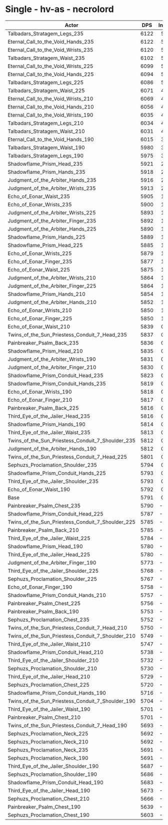 # Single - hv-as - necrolord
| Actor | DPS | Increase |
|---|:---:|:---:|
|Talbadars_Stratagem_Legs_235|6122|5.71%|
|Eternal_Call_to_the_Void_Hands_235|6122|5.70%|
|Eternal_Call_to_the_Void_Wrists_235|6120|5.68%|
|Talbadars_Stratagem_Waist_235|6102|5.36%|
|Eternal_Call_to_the_Void_Wrists_225|6099|5.32%|
|Eternal_Call_to_the_Void_Hands_225|6094|5.23%|
|Talbadars_Stratagem_Legs_225|6086|5.09%|
|Talbadars_Stratagem_Waist_225|6071|4.82%|
|Eternal_Call_to_the_Void_Wrists_210|6069|4.80%|
|Eternal_Call_to_the_Void_Hands_210|6056|4.56%|
|Eternal_Call_to_the_Void_Wrists_190|6035|4.21%|
|Talbadars_Stratagem_Legs_210|6034|4.20%|
|Talbadars_Stratagem_Waist_210|6031|4.15%|
|Eternal_Call_to_the_Void_Hands_190|6015|3.86%|
|Talbadars_Stratagem_Waist_190|5980|3.26%|
|Talbadars_Stratagem_Legs_190|5975|3.16%|
|Shadowflame_Prism_Head_235|5921|2.25%|
|Shadowflame_Prism_Hands_235|5918|2.19%|
|Judgment_of_the_Arbiter_Hands_235|5916|2.16%|
|Judgment_of_the_Arbiter_Wrists_235|5913|2.10%|
|Echo_of_Eonar_Waist_235|5905|1.96%|
|Echo_of_Eonar_Wrists_235|5900|1.87%|
|Judgment_of_the_Arbiter_Wrists_225|5893|1.76%|
|Judgment_of_the_Arbiter_Finger_235|5892|1.74%|
|Judgment_of_the_Arbiter_Hands_225|5890|1.70%|
|Shadowflame_Prism_Hands_225|5889|1.68%|
|Shadowflame_Prism_Head_225|5885|1.63%|
|Echo_of_Eonar_Wrists_225|5879|1.51%|
|Echo_of_Eonar_Finger_235|5877|1.48%|
|Echo_of_Eonar_Waist_225|5875|1.44%|
|Judgment_of_the_Arbiter_Wrists_210|5864|1.26%|
|Judgment_of_the_Arbiter_Finger_225|5864|1.26%|
|Shadowflame_Prism_Hands_210|5854|1.09%|
|Judgment_of_the_Arbiter_Hands_210|5852|1.05%|
|Echo_of_Eonar_Wrists_210|5850|1.02%|
|Echo_of_Eonar_Finger_225|5850|1.01%|
|Echo_of_Eonar_Waist_210|5839|0.82%|
|Twins_of_the_Sun_Priestess_Conduit_7_Head_235|5837|0.78%|
|Painbreaker_Psalm_Back_235|5836|0.78%|
|Shadowflame_Prism_Head_210|5835|0.76%|
|Judgment_of_the_Arbiter_Wrists_190|5831|0.69%|
|Judgment_of_the_Arbiter_Finger_210|5830|0.67%|
|Shadowflame_Prism_Conduit_Head_235|5823|0.54%|
|Shadowflame_Prism_Conduit_Hands_235|5819|0.48%|
|Echo_of_Eonar_Wrists_190|5818|0.46%|
|Echo_of_Eonar_Finger_210|5817|0.45%|
|Painbreaker_Psalm_Back_225|5816|0.43%|
|Third_Eye_of_the_Jailer_Head_235|5816|0.42%|
|Shadowflame_Prism_Hands_190|5814|0.40%|
|Third_Eye_of_the_Jailer_Waist_235|5813|0.37%|
|Twins_of_the_Sun_Priestess_Conduit_7_Shoulder_235|5812|0.37%|
|Judgment_of_the_Arbiter_Hands_190|5812|0.36%|
|Twins_of_the_Sun_Priestess_Conduit_7_Head_225|5801|0.17%|
|Sephuzs_Proclamation_Shoulder_235|5794|0.04%|
|Shadowflame_Prism_Conduit_Hands_225|5793|0.03%|
|Third_Eye_of_the_Jailer_Shoulder_235|5793|0.02%|
|Echo_of_Eonar_Waist_190|5792|0.02%|
|Base|5791|0.00%|
|Painbreaker_Psalm_Chest_235|5790|-0.02%|
|Shadowflame_Prism_Conduit_Head_225|5787|-0.07%|
|Twins_of_the_Sun_Priestess_Conduit_7_Shoulder_225|5785|-0.10%|
|Painbreaker_Psalm_Back_210|5785|-0.11%|
|Third_Eye_of_the_Jailer_Waist_225|5784|-0.12%|
|Shadowflame_Prism_Head_190|5780|-0.19%|
|Third_Eye_of_the_Jailer_Head_225|5780|-0.20%|
|Judgment_of_the_Arbiter_Finger_190|5773|-0.32%|
|Third_Eye_of_the_Jailer_Shoulder_225|5768|-0.40%|
|Sephuzs_Proclamation_Shoulder_225|5767|-0.42%|
|Echo_of_Eonar_Finger_190|5758|-0.58%|
|Shadowflame_Prism_Conduit_Hands_210|5757|-0.59%|
|Painbreaker_Psalm_Chest_225|5756|-0.62%|
|Painbreaker_Psalm_Back_190|5753|-0.66%|
|Sephuzs_Proclamation_Chest_235|5752|-0.68%|
|Twins_of_the_Sun_Priestess_Conduit_7_Head_210|5750|-0.72%|
|Twins_of_the_Sun_Priestess_Conduit_7_Shoulder_210|5749|-0.74%|
|Third_Eye_of_the_Jailer_Waist_210|5747|-0.76%|
|Shadowflame_Prism_Conduit_Head_210|5738|-0.91%|
|Third_Eye_of_the_Jailer_Shoulder_210|5732|-1.03%|
|Sephuzs_Proclamation_Shoulder_210|5730|-1.06%|
|Third_Eye_of_the_Jailer_Head_210|5729|-1.07%|
|Sephuzs_Proclamation_Chest_225|5720|-1.23%|
|Shadowflame_Prism_Conduit_Hands_190|5716|-1.30%|
|Twins_of_the_Sun_Priestess_Conduit_7_Shoulder_190|5704|-1.51%|
|Third_Eye_of_the_Jailer_Waist_190|5701|-1.55%|
|Painbreaker_Psalm_Chest_210|5701|-1.56%|
|Twins_of_the_Sun_Priestess_Conduit_7_Head_190|5693|-1.69%|
|Sephuzs_Proclamation_Neck_225|5692|-1.72%|
|Sephuzs_Proclamation_Neck_210|5692|-1.72%|
|Sephuzs_Proclamation_Neck_235|5691|-1.73%|
|Sephuzs_Proclamation_Neck_190|5691|-1.74%|
|Third_Eye_of_the_Jailer_Shoulder_190|5687|-1.80%|
|Sephuzs_Proclamation_Shoulder_190|5686|-1.81%|
|Shadowflame_Prism_Conduit_Head_190|5683|-1.86%|
|Third_Eye_of_the_Jailer_Head_190|5673|-2.03%|
|Sephuzs_Proclamation_Chest_210|5666|-2.16%|
|Painbreaker_Psalm_Chest_190|5639|-2.63%|
|Sephuzs_Proclamation_Chest_190|5603|-3.24%|
